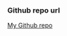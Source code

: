 ### Github repo url

[My Github repo](https://github.com/Chuan0201/1111-sweb-1N-demo-211410302.git)

### 